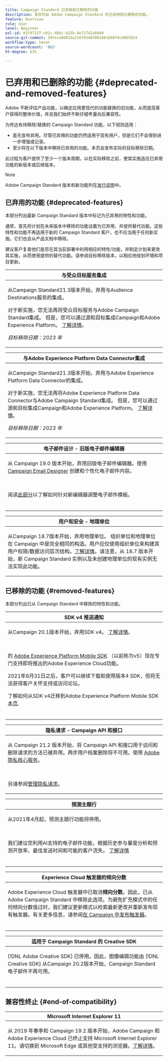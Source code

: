 ```yaml
---
title: Campaign Standard 已弃用和已移除的功能
description: 本页列出 Adobe Campaign Standard 的已弃用和已移除的功能。
feature: Overview
role: User
level: Beginner
exl-id: 03797137-c01c-48dc-b25b-8e72741abb04
source-git-commit: 597ece8d833a216f0540f801461b08fdc9865024
workflow-type: tm+mt
source-wordcount: '863'
ht-degree: 63%

---
```


# 已弃用和已删除的功能 {#deprecated-and-removed-features}

Adobe 不断评估产品功能，以确定应用更现代的功能替换的旧功能，从而提高客户获得的整体价值，并且我们始终不断仔细考量向后兼容性。

为传达有待移除/替换的 Campaign Standard 功能，以下规则适用：

* 首先宣布弃用。尽管已弃用的功能仍然适用于现有用户，但是它们不会得到进一步增强或记录。
* 至少将在以下版本中移除已弃用的功能。本页会宣布实际的目标移除日期。

此过程为客户提供了至少一个版本周期，以在实际移除之前，使其实施适应已弃用功能的新版本或后继版本。

>[!NOTE]
>Adobe Campaign Standard 版本和新功能列在[发行说明](../../rn/using/release-notes.md)中。


## 已弃用的功能 {#deprecated-features}

本部分列出最新 Campaign Standard 版本中标记为已弃用的特性和功能。

通常，首先将计划在未来版本中移除的功能设置为已弃用，并提供替代功能。这些特性和功能不再适用于新的 Campaign Standard 客户，也不应当用于任何新实施。它们也会从产品文档中移除。

建议客户复查他们是否在其当前部署中利用相应的特性/功能，并制定计划来更改其实施，从而使用提供的替代功能。请参阅目标移除版本，以相应地规划环境和项目更新。

<table> 
 <thead> 
  <tr> 
   <th> <strong>与受众目标服务集成</strong><br /> </th> 
  </tr> 
 </thead> 
 <tbody> 
  <tr> 
   <td> <p> 从Campaign Standard21.3版本开始，弃用与Audience Destinations服务的集成。 </p>
   <p>对于新实施，您无法再将受众目标服务与Adobe Campaign Standard集成。 但是，您可以通过源和目标集成Campaign和Adobe Experience Platform。 <a href="https://experienceleague.adobe.com/docs/campaign-standard/using/integrating-with-adobe-cloud/adobe-experience-platform/aep-sources-destinations/get-started-sources-destinations.html?lang=en">了解详情</a>。</p>
     <em>目标移除日期：2023 年</em></p>
     </td> 
  </tr> 
 </tbody> 
</table>

<table> 
 <thead> 
  <tr> 
   <th> <strong>与Adobe Experience Platform Data Connector集成</strong><br /> </th> 
  </tr> 
 </thead> 
 <tbody> 
  <tr> 
   <td> <p> 从Campaign Standard21.3版本开始，弃用与Adobe Experience Platform Data Connector的集成。 </p>
   <p>对于新实施，您无法再将Adobe Experience Platform Data Connector与Adobe Campaign Standard集成。 但是，您可以通过源和目标集成Campaign和Adobe Experience Platform。 <a href="https://experienceleague.adobe.com/docs/campaign-standard/using/integrating-with-adobe-cloud/adobe-experience-platform/aep-sources-destinations/get-started-sources-destinations.html?lang=en">了解详情</a>。</p>
     <em>目标移除日期：2023 年</em></p>
     </td> 
  </tr> 
 </tbody> 
</table>


<table> 
 <thead> 
  <tr> 
   <th> <strong>电子邮件设计 - 旧版电子邮件编辑器</strong><br /> </th> 
  </tr> 
 </thead> 
 <tbody> 
  <tr> 
   <td> <p>从 Campaign 19.0 版本开始，弃用旧版电子邮件编辑器。使用 <a href="https://experienceleague.adobe.com/docs/campaign-standard/using/designing-content/designing-content-in-adobe-campaign.html">Campaign Email Designer</a> 创建和个性化电子邮件内容。 </p></br>
   <p>阅读<a href="https://experienceleague.adobe.com/docs/campaign-standard/using/designing-content/building-email-content/using-existing-content.html">此部分</a>以了解如何针对新编辑器调整电子邮件模板。</p></br>
  </td> 
  </tr> 
 </tbody> 
</table>

<table> 
 <thead> 
  <tr> 
   <th> <strong>用户和安全 - 地理单位</strong><br /> </th> 
  </tr> 
 </thead> 
 <tbody> 
  <tr> 
   <td> <p>从Campaign 18.7版本开始，弃用地理单位。 组织单位和地理单位在 Campaign 中是完全相同的构造。用户应仅使用组织单位来构建其用户权限/数据访问层次结构。<a href="https://experienceleague.adobe.com/docs/campaign-standard/using/administrating/users-and-security/organizational-units.html?lang=zh-Hans#administrating">了解详情</a>。请注意，从 18.7 版本开始，新 Campaign Standard 实例以及未创建地理单位的现有实例无法实现此功能。</p>
   </td> 
  </tr> 
 </tbody> 
</table>

## 已移除的功能 {#removed-features}

本部分列出已从 Campaign Standard 中移除的特性和功能。



<table> 
 <thead> 
  <tr> 
   <th> <strong>SDK v4 推送通知</strong><br /> </th> 
  </tr> 
 </thead> 
 <tbody> 
  <tr> 
   <td> <p> 从Campaign 20.1版本开始，弃用SDK v4。 <a href="https://developer.adobe.com/client-sdks/documentation/v4-end-of-life-faq/">了解详情</a>。</p><br/>
   <p>的 <a href="https://developer.adobe.com/client-sdks/documentation/">Adobe Experience Platform Mobile SDK</a> （以前称为v5）现在专门支持即将推出的Adobe Experience Cloud功能。</p>
   <p>2021年8月31日之后，客户可以继续下载和使用版本4 SDK，但将无法获得客户关怀支持或访问论坛。</p>
   <p>了解如何从SDK v4迁移到Adobe Experience Platform Mobile SDK <a href="https://experienceleague.adobe.com/docs/campaign-standard/using/administrating/configuring-mobile/sdkv4-migration.html">本页</a>.</p></br>
     </td> 
  </tr> 
 </tbody> 
</table>

<table> 
 <thead> 
  <tr> 
   <th> <strong>隐私请求 - Campaign API 和接口</strong><br /> </th> 
  </tr> 
 </thead> 
 <tbody> 
  <tr> 
   <td> <p>从 Campaign 21.2 版本开始，将 Campaign API 和接口用于访问和删除请求的方法已被弃用。两步用户档案删除将不可用。使用 <a href="https://developer.adobe.com/experience-platform-apis/references/privacy-service">Adobe 隐私核心服务</a>。</p></br>
   <p>另请参阅<a href="https://experienceleague.adobe.com/docs/campaign-standard/using/getting-started/privacy/privacy-requests.html?lang=zh-Hans">管理隐私请求</a>。</p>
  </td> 
  </tr> 
 </tbody> 
</table>

<table> 
 <thead> 
 <tr> 
   <th> <strong>预测主题行</strong><br /> </th> 
  </tr> 
 </thead> 
 <tbody> 
  <tr> 
   <td> <p> 从2021年4月起，预测主题行功能将停用。</p><br/>
   <p>我们建议您利用AI支持的电子邮件功能，根据历史参与量度分析和预测开放率、最佳发送时间和可能的客户流失。 <a href="https://experienceleague.adobe.com/docs/campaign-standard/using/testing-and-sending/preparing-and-testing-messages/predictive.html">了解详情</a></p></br>
     </td> 
  </tr> 
  </tbody> 
</table>

<table> 
 <thead> 
  <tr> 
   <th> <strong>Experience Cloud 触发器的倾向分数</strong><br /> </th> 
  </tr> 
 </thead> 
 <tbody> 
  <tr> 
   <td> <p>Adobe Experience Cloud 触发器中已取消<b>倾向分数</b>。因此，已从 Adobe Campaign Standard 中移除此选项。为避免扩充模式中的任何倾向分数值过时，我们建议更新模式以检索最新更改并重新发布现有触发器。有关更多信息，请参阅<a href="https://experienceleague.adobe.com/docs/campaign-standard/using/integrating-with-adobe-cloud/working-with-campaign-and-triggers/using-triggers-in-campaign.html">在 Campaign 中发布触发器</a>。
</p></br>
   </td> 
  </tr> 
 </tbody> 
</table>

<table> 
 <thead> 
  <tr> 
   <th> <strong>适用于 Campaign Standard 的 Creative SDK</strong><br /> </th> 
  </tr> 
 </thead> 
 <tbody> 
  <tr> 
   <td> <p>[!DNL Adobe Creative SDK]  已停用。因此，图像编辑功能由 [!DNL Creative SDK] 从Campaign 20.2版本开始，Campaign Standard电子邮件不再可用。</p></br>
   </td> 
  </tr> 
 </tbody> 
</table>

## 兼容性终止 {#end-of-compatibility}

<table> 
 <thead> 
  <tr> 
   <th> <strong>Microsoft Internet Explorer 11</strong><br /> </th> 
  </tr> 
 </thead> 
 <tbody> 
  <tr> 
   <td> <p>从 2019 年春季和 Campaign 19.2 版本开始，Adobe Campaign 和 Adobe Experience Cloud 已终止支持 Microsoft Internet Explorer 11。请切换到 Microsoft Edge 或其他受支持的浏览器。<a href="https://experienceleague.adobe.com/docs/campaign-standard/using/administrating/about-configuration-guidelines.html">了解详情</a>。</p>
   </td> 
  </tr> 
 </tbody> 
</table>

